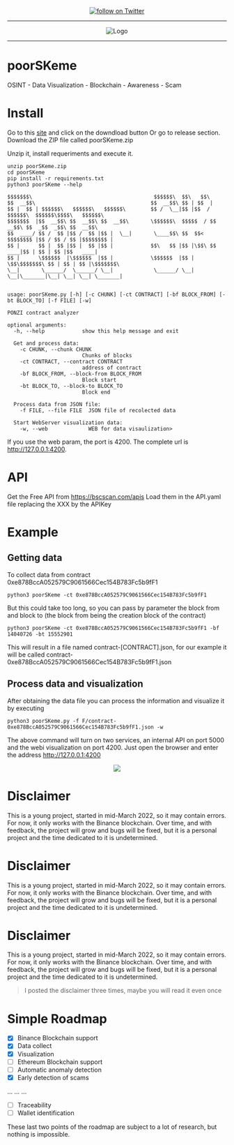 <div align="center" style="margin-bottom: 10px;">
    <a href="https://twitter.com/intent/follow?screen_name=kennbroorg">
	<img alt="follow on Twitter" src="https://img.shields.io/twitter/follow/kennbroorg.svg?label=follow%20&style=for-the-badge&logo=twitter&labelColor=abcdef&color=1da1f2">
    </a>
</div>

---

<div align="center">
    <img alt="Logo" src="https://kennbroorg.gitlab.io/poorskeme-page/img/poorSKeme-logo.png">
</div>

---
# poorSKeme

OSINT - Data Visualization - Blockchain - Awareness - Scam

# Install
Go to this [site](https://kennbroorg.gitlab.io/poorskeme-page/) and click on the downdload button
Or go to release section. Download the ZIP file called poorSKeme.zip

Unzip it, install requeriments and execute it.

``` shell
unzip poorSKeme.zip
cd poorSKeme
pip install -r requirements.txt
python3 poorSKeme --help
```
```
$$$$$$$\                                       $$$$$$\  $$\   $$\
$$  __$$\                                     $$  __$$\ $$ | $$  |
$$ |  $$ | $$$$$$\   $$$$$$\   $$$$$$\        $$ /  \__|$$ |$$  / $$$$$$\  $$$$$$\$$$$\   $$$$$$\
$$$$$$$  |$$  __$$\ $$  __$$\ $$  __$$\       \$$$$$$\  $$$$$  / $$  __$$\ $$  _$$  _$$\ $$  __$$\
$$  ____/ $$ /  $$ |$$ /  $$ |$$ |  \__|       \____$$\ $$  $$<  $$$$$$$$ |$$ / $$ / $$ |$$$$$$$$ |
$$ |      $$ |  $$ |$$ |  $$ |$$ |            $$\   $$ |$$ |\$$\ $$   ____|$$ | $$ | $$ |$$   ____|
$$ |      \$$$$$$  |\$$$$$$  |$$ |            \$$$$$$  |$$ | \$$\$$$$$$$\ $$ | $$ | $$ |\$$$$$$$\
\__|       \______/  \______/ \__|             \______/ \__|  \__|\_______|\__| \__| \__| \_______|


usage: poorSKeme.py [-h] [-c CHUNK] [-ct CONTRACT] [-bf BLOCK_FROM] [-bt BLOCK_TO] [-f FILE] [-w]

PONZI contract analyzer

optional arguments:
  -h, --help            show this help message and exit

  Get and process data:
    -c CHUNK, --chunk CHUNK 
                        Chunks of blocks
    -ct CONTRACT, --contract CONTRACT
                        address of contract
    -bf BLOCK_FROM, --block-from BLOCK_FROM
                        Block start
    -bt BLOCK_TO, --block-to BLOCK_TO
                        Block end

  Process data from JSON file:
    -f FILE, --file FILE  JSON file of recolected data

  Start WebServer visualization data:
    -w, --web             WEB for data visaulization>
```
If you use the web param, the port is 4200. The complete url is http://127.0.0.1:4200.

# API
Get the Free API from https://bscscan.com/apis 
Load them in the API.yaml file replacing the XXX by the APIKey

# Example
## Getting data
To collect data from contract 0xe878BccA052579C9061566Cec154B783Fc5b9fF1
```
python3 poorSKeme -ct 0xe878BccA052579C9061566Cec154B783Fc5b9fF1
```
But this could take too long, so you can pass by parameter the block from and block to (the block from being the creation block of the contract)
```
python3 poorSKeme -ct 0xe878BccA052579C9061566Cec154B783Fc5b9fF1 -bf 14040726 -bt 15552901
```
This will result in a file named contract-[CONTRACT].json, for our example it will be called contract-0xe878BccA052579C9061566Cec154B783Fc5b9fF1.json

## Process data and visualization
After obtaining the data file you can process the information and visualize it by executing
```
python3 poorSKeme.py -f F/contract-0xe878BccA052579C9061566Cec154B783Fc5b9fF1.json -w
```
The above command will turn on two services, an internal API on port 5000 and the webi visualization on port 4200. Just open the browser and enter the address http://127.0.0.1:4200

<div align="center">
    <a href=""><img src="https://kennbroorg.gitlab.io/poorskeme-page/img/bkg_poorSKeme.png"></a>
</div>

# Disclaimer
This is a young project, started in mid-March 2022, so it may contain errors.
For now, it only works with the Binance blockchain.
Over time, and with feedback, the project will grow and bugs will be fixed, but it is a personal project and the time dedicated to it is undetermined.

# Disclaimer
This is a young project, started in mid-March 2022, so it may contain errors.
For now, it only works with the Binance blockchain.
Over time, and with feedback, the project will grow and bugs will be fixed, but it is a personal project and the time dedicated to it is undetermined.

# Disclaimer
This is a young project, started in mid-March 2022, so it may contain errors.
For now, it only works with the Binance blockchain.
Over time, and with feedback, the project will grow and bugs will be fixed, but it is a personal project and the time dedicated to it is undetermined.

> I posted the disclaimer three times, maybe you will read it even once

# Simple Roadmap
- [X] Binance Blockchain support
- [X] Data collect
- [X] Visualization
- [ ] Ethereum Blockchain support
- [ ] Automatic anomaly detection
- [X] Early detection of scams

...
...
...

- [ ] Traceability
- [ ] Wallet identification

These last two points of the roadmap are subject to a lot of research, but nothing is impossible.
